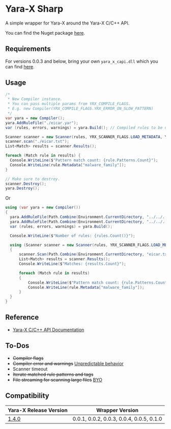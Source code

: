 # Yara-X Sharp
A simple wrapper for Yara-X around the Yara-X C/C++ API.

You can find the Nuget package [here](https://www.nuget.org/packages/YaraXSharp).

## Requirements
For versions 0.0.3 and below, bring your own `yara_x_capi.dll` which you can find [here](https://github.com/VirusTotal/yara-x/releases).

## Usage
```csharp
/*
 * New Compiler instance.
 * You can pass multiple params from YRX_COMPILE_FLAGS.
 * E.g. new Compiler(YRX_COMPILE_FLAGS.YRX_ERROR_ON_SLOW_PATTERN)
 */
var yara = new Compiler();
yara.AddRuleFile("./eicar.yar");
var (rules, errors, warnings) = yara.Build(); // Compiled rules to be used in Scanner.

Scanner scanner = new Scanner(rules, YRX_SCANNER_FLAGS.LOAD_METADATA, YRX_SCANNER_FLAGS.LOAD_PATTERNS);
scanner.scan("./eicar.txt");
List<Match> results = scanner.Results();

foreach (Match rule in results) {
  Console.WriteLine($"Pattern match count: {rule.Patterns.Count}");
  Console.WriteLine(rule.Metadata["malware_family"]);
}

// Make sure to destroy.
scanner.Destroy();
yara.Destroy();
```

Or 

```csharp
using (var yara = new Compiler())
{
  yara.AddRuleFile(Path.Combine(Environment.CurrentDirectory, "../../../", "eicar.yar"));
  yara.AddRuleFile(Path.Combine(Environment.CurrentDirectory, "../../../", "eitwo.yar"));
  var (rules, errors, warnings) = yara.Build();

  Console.WriteLine($"Number of rules: {rules.Count()}");

  using (Scanner scanner = new Scanner(rules, YRX_SCANNER_FLAGS.LOAD_METADATA, YRX_SCANNER_FLAGS.LOAD_PATTERNS))
  {
      scanner.Scan(Path.Combine(Environment.CurrentDirectory, "eicar.txt"));
      List<Match> results = scanner.Results();
      Console.WriteLine($"Matches: {results.Count}");

      foreach (Match rule in results)
      {
          Console.WriteLine($"Pattern match count: {rule.Patterns.Count}");
          Console.WriteLine(rule.Metadata["malware_family"]);
      }
  }
}
```

## Reference
- [Yara-X C/C++ API Documentation](https://virustotal.github.io/yara-x/docs/api/c/c-/)

## To-Dos
- ~~Compiler flags~~
- ~~Compiler error and warnings~~ [Unpredictable behavior](https://github.com/jtpox/Yara-X-Sharp/commit/afc33cd67d78df1eb94d90a245936f2203dff17c#commitcomment-162014780)
- Scanner timeout
- ~~Iterate matched rule patterns and tags~~
- ~~File streaming for scanning large files~~ [BYO](https://github.com/jtpox/Yara-X-Sharp/commit/596f3b0e6da6989e2936eb0bff213742737865be)

## Compatibility
| Yara-X Release Version | Wrapper Version |
|--|--|
| [1.4.0](https://github.com/VirusTotal/yara-x/releases/tag/v1.4.0) | 0.0.1, 0.0.2, 0.0.3, 0.0.4, 0.0.5, 0.1.0 |

